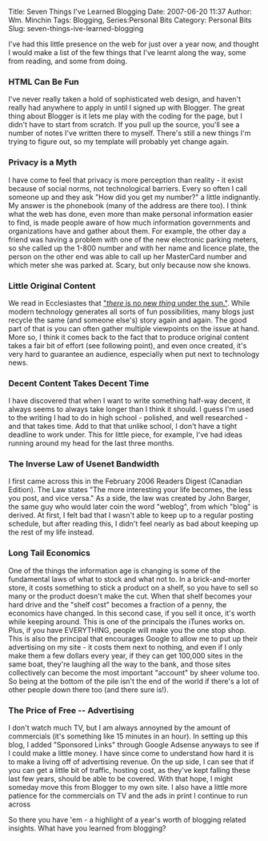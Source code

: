 Title: Seven Things I've Learned Blogging
Date: 2007-06-20 11:37
Author: Wm. Minchin
Tags: Blogging, Series:Personal Bits
Category: Personal Bits
Slug: seven-things-ive-learned-blogging

I've had this little presence on the web for just over a year now, and
thought I would make a list of the few things that I've learnt along the
way, some from reading, and some from doing.

### HTML Can Be Fun

I've never really taken a hold of sophisticated web design, and haven't
really had anywhere to apply in until I signed up with Blogger. The
great thing about Blogger is it lets me play with the coding for the
page, but I didn't have to start from scratch. If you pull up the
source, you'll see a number of notes I've written there to myself.
There's still a new things I'm trying to figure out, so my template will
probably yet change again.

### Privacy is a Myth

I have come to feel that privacy is more perception than reality - it
exist because of social norms, not technological barriers. Every so
often I call someone up and they ask "How did you get my number?" a
little indignantly. My answer is the phonebook (many of the address are
there too). I think what the web has done, even more than make personal
information easier to find, is made people aware of how much information
governments and organizations have and gather about them. For example,
the other day a friend was having a problem with one of the new
electronic parking meters, so she called up the 1-800 number and with
her name and licence plate, the person on the other end was able to call
up her MasterCard number and which meter she was parked at. Scary, but
only because now she knows.

### Little Original Content

We read in Ecclesiastes that ["*there* is no new *thing* under the
sun."](http://scriptures.lds.org/en/eccl/1/9#9). While modern technology
generates all sorts of fun possibilities, many blogs just recycle the
same (and someone else's) story again and again. The good part of that
is you can often gather multiple viewpoints on the issue at hand. More
so, I think it comes back to the fact that to produce original content
takes a fair bit of effort (see following point), and even once created,
it's very hard to guarantee an audience, especially when put next to
technology news.

### Decent Content Takes Decent Time

I have discovered that when I want to write something half-way decent,
it always seems to always take longer than I think it should. I guess
I'm used to the writing I had to do in high school - polished, and well
researched - and that takes time. Add to that that unlike school, I
don't have a tight deadline to work under. This for little piece, for
example, I've had ideas running around my head for the last three
months.

### The Inverse Law of Usenet Bandwidth

I first came across this in the February 2006 Readers Digest (Canadian
Edition). The Law states "The more interesting your life becomes, the
less you post, and vice versa." As a side, the law was created by John
Barger, the same guy who would later coin the word "weblog", from which
"blog" is derived. At first, I felt bad that I wasn't able to keep up to
a regular posting schedule, but after reading this, I didn't feel nearly
as bad about keeping up the rest of my life instead.

### Long Tail Economics

One of the things the information age is changing is some of the
fundamental laws of what to stock and what not to. In a brick-and-morter
store, it costs something to stick a product on a shelf, so you have to
sell so many or the product doesn't make the cut. When that shelf
becomes your hard drive and the "shelf cost" becomes a fraction of a
penny, the economics have changed. In this second case, if you sell it
once, it's worth while keeping around. This is one of the principals the
iTunes works on. Plus, if you have EVERYTHING, people will make you the
one stop shop. This is also the principal that encourages Google to
allow me to put up their advertising on my site - it costs them next to
nothing, and even if I only make them a few dollars every year, if they
can get 100,000 sites in the same boat, they're laughing all the way to
the bank, and those sites collectively can become the most important
"account" by sheer volume too. So being at the bottom of the pile isn't
the end of the world if there's a lot of other people down there too
(and there sure is!).

### The Price of Free -- Advertising

I don't watch much TV, but I am always annoyned by the amount of
commercials (it's something like 15 minutes in an hour). In setting up
this blog, I added "Sponsored Links" through Google Adsense anyways to
see if I could make a little money. I have since come to understand how
hard it is to make a living off of advertising revenue. On the up side,
I can see that if you can get a little bit of traffic, hosting cost, as
they've kept falling these last few years, should be able to be covered.
With that hope, I might someday move this from Blogger to my own site. I
also have a little more patience for the commercials on TV and the ads
in print I continue to run across

So there you have 'em - a highlight of a year's worth of blogging
related insights. What have you learned from blogging?

